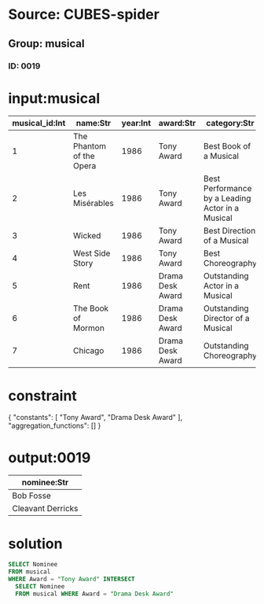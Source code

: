 # Source: CUBES-spider
## Group: musical
### ID: 0019

# input:musical

| musical_id:Int | name:Str | year:Int | award:Str | category:Str | nominee:Str | result:Str |
|---|---|---|---|---|---|---|
| 1 | The Phantom of the Opera | 1986 | Tony Award | Best Book of a Musical | Bob Fosse | Nominated |
| 2 | Les Misérables | 1986 | Tony Award | Best Performance by a Leading Actor in a Musical | Cleavant Derricks | Nominated |
| 3 | Wicked | 1986 | Tony Award | Best Direction of a Musical | Bob Fosse | Nominated |
| 4 | West Side Story | 1986 | Tony Award | Best Choreography | Bob Fosse | Won |
| 5 | Rent | 1986 | Drama Desk Award | Outstanding Actor in a Musical | Cleavant Derricks | Nominated |
| 6 | The Book of Mormon | 1986 | Drama Desk Award | Outstanding Director of a Musical | Bob Fosse | Nominated |
| 7 | Chicago | 1986 | Drama Desk Award | Outstanding Choreography | Bob Fosse | Won |

# constraint

{
  "constants": [
    "Tony Award",
    "Drama Desk Award"
  ],
  "aggregation_functions": []
}

# output:0019

| nominee:Str |
|---|
| Bob Fosse |
| Cleavant Derricks |

# solution

```sql
SELECT Nominee
FROM musical
WHERE Award = "Tony Award" INTERSECT
  SELECT Nominee
  FROM musical WHERE Award = "Drama Desk Award"
```
